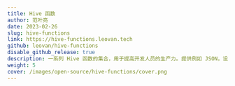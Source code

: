 ```yaml
---
title: Hive 函数
author: 范叶亮
date: 2023-02-26
slug: hive-functions
link: https://hive-functions.leovan.tech
github: leovan/hive-functions
disable_github_release: true
description: 一系列 Hive 函数的集合，用于提高开发人员的生产力。提供例如 JSON，设备，地理等场景下的工具函数，适用于 Hive 和 Spark 等平台。
weight: 5
cover: /images/open-source/hive-functions/cover.png
---
```

